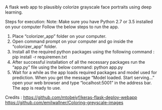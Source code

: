 A flask web app to plausibly colorize grayscale face portraits using deep learning.

Steps for execution: 
Note: Make sure you have Python 2.7 or 3.5 installed on your computer
Follow the below steps to run the app.
1)	Place “colorizer_app” folder on your computer.
2)	Open command prompt on your computer and go inside the “colorizer_app” folder.
3)	Install all the required python packages using the following command :
	pip install -r requiremen.txt
4)	After successful installation of all the necessary packages run the “app.py” file using the below command:
	python app.py
5)	Wait for a while as the app loads required packages and model used for prediction. When you get the message “Model loaded. Start serving…” open your web browser and type “localhost:5001” in the address bar. The app is ready to use. 
 

Credits : 
https://github.com/mtobeiyf/keras-flask-deploy-webapp
https://github.com/emilwallner/Coloring-greyscale-images